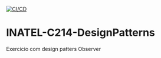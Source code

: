 
[![CI/CD](https://https://github.com/LiviaJacklinne/INATEL-C214-DesignPatterns/actions/workflows/ci.yml/badge.svg)](https://github.com/LiviaJacklinne/INATEL-C214-DesignPatterns/actions/workflows/ci.yml)

# INATEL-C214-DesignPatterns
Exercicio com design patters Observer
